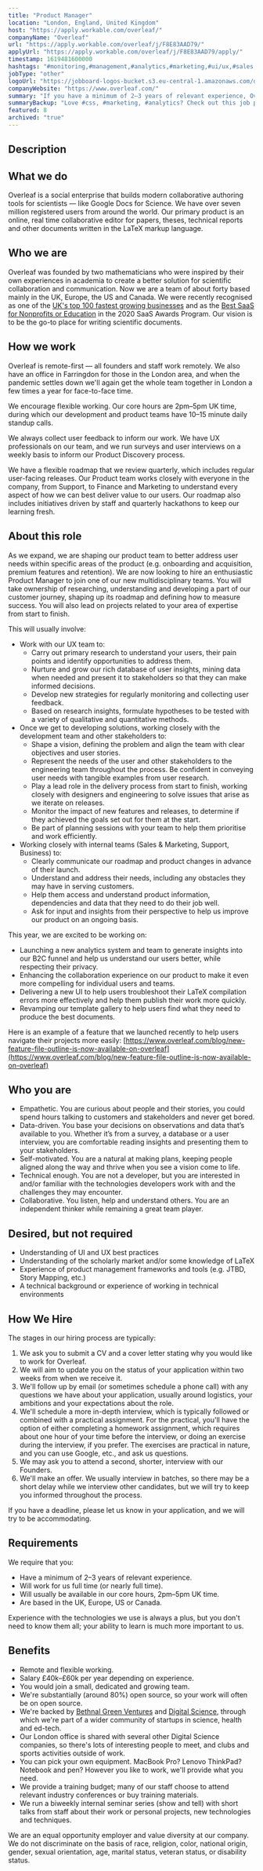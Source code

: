 ```yaml
---
title: "Product Manager"
location: "London, England, United Kingdom"
host: "https://apply.workable.com/overleaf/"
companyName: "Overleaf"
url: "https://apply.workable.com/overleaf/j/F8E83AAD79/"
applyUrl: "https://apply.workable.com/overleaf/j/F8E83AAD79/apply/"
timestamp: 1619481600000
hashtags: "#monitoring,#management,#analytics,#marketing,#ui/ux,#sales,#socialmedia,#analysis,#css,#finance"
jobType: "other"
logoUrl: "https://jobboard-logos-bucket.s3.eu-central-1.amazonaws.com/overleaf"
companyWebsite: "https://www.overleaf.com/"
summary: "If you have a minimum of 2–3 years of relevant experience, Overleaf is looking for someone with your knowledge."
summaryBackup: "Love #css, #marketing, #analytics? Check out this job post!"
featured: 8
archived: "true"
---
```


## Description

## What we do

Overleaf is a social enterprise that builds modern collaborative authoring tools for scientists — like Google Docs for Science. We have over seven million registered users from around the world. Our primary product is an online, real time collaborative editor for papers, theses, technical reports and other documents written in the LaTeX markup language.

## Who we are

Overleaf was founded by two mathematicians who were inspired by their own experiences in academia to create a better solution for scientific collaboration and communication. Now we are a team of about forty based mainly in the UK, Europe, the US and Canada. We were recently recognised as one of the [UK's top 100 fastest growing businesses](https://www.overleaf.com/blog/overleaf-recognized-as-one-of-the-uks-top-100-fastest-growing-businesses) and as the [Best SaaS for Nonprofits or Education](https://www.overleaf.com/blog/overleaf-named-2020-saas-awards-winner) in the 2020 SaaS Awards Program. Our vision is to be the go-to place for writing scientific documents.

## How we work

Overleaf is remote-first — all founders and staff work remotely. We also have an office in Farringdon for those in the London area, and when the pandemic settles down we'll again get the whole team together in London a few times a year for face-to-face time.

We encourage flexible working. Our core hours are 2pm–5pm UK time, during which our development and product teams have 10–15 minute daily standup calls.

We always collect user feedback to inform our work. We have UX professionals on our team, and we run surveys and user interviews on a weekly basis to inform our Product Discovery process.

We have a flexible roadmap that we review quarterly, which includes regular user-facing releases. Our Product team works closely with everyone in the company, from Support, to Finance and Marketing to understand every aspect of how we can best deliver value to our users. Our roadmap also includes initiatives driven by staff and quarterly hackathons to keep our learning fresh.

## About this role

As we expand, we are shaping our product team to better address user needs within specific areas of the product (e.g. onboarding and acquisition, premium features and retention). We are now looking to hire an enthusiastic Product Manager to join one of our new multidisciplinary teams. You will take ownership of researching, understanding and developing a part of our customer journey, shaping up its roadmap and defining how to measure success. You will also lead on projects related to your area of expertise from start to finish.

This will usually involve:

*   Work with our UX team to:
    *   Carry out primary research to understand your users, their pain points and identify opportunities to address them.
    *   Nurture and grow our rich database of user insights, mining data when needed and present it to stakeholders so that they can make informed decisions.
    *   Develop new strategies for regularly monitoring and collecting user feedback.
    *   Based on research insights, formulate hypotheses to be tested with a variety of qualitative and quantitative methods.
*   Once we get to developing solutions, working closely with the development team and other stakeholders to:
    *   Shape a vision, defining the problem and align the team with clear objectives and user stories.
    *   Represent the needs of the user and other stakeholders to the engineering team throughout the process. Be confident in conveying user needs with tangible examples from user research.
    *   Play a lead role in the delivery process from start to finish, working closely with designers and engineering to solve issues that arise as we iterate on releases.
    *   Monitor the impact of new features and releases, to determine if they achieved the goals set out for them at the start.
    *   Be part of planning sessions with your team to help them prioritise and work efficiently.
*   Working closely with internal teams (Sales & Marketing, Support, Business) to:
    *   Clearly communicate our roadmap and product changes in advance of their launch.
    *   Understand and address their needs, including any obstacles they may have in serving customers.
    *   Help them access and understand product information, dependencies and data that they need to do their job well.
    *   Ask for input and insights from their perspective to help us improve our product on an ongoing basis.

This year, we are excited to be working on:

*   Launching a new analytics system and team to generate insights into our B2C funnel and help us understand our users better, while respecting their privacy.
*   Enhancing the collaboration experience on our product to make it even more compelling for individual users and teams.
*   Delivering a new UI to help users troubleshoot their LaTeX compilation errors more effectively and help them publish their work more quickly.
*   Revamping our template gallery to help users find what they need to produce the best documents.

Here is an example of a feature that we launched recently to help users navigate their projects more easily: [https://www.overleaf.com/blog/new-feature-file-outline-is-now-available-on-overleaf](https://www.overleaf.com/blog/new-feature-file-outline-is-now-available-on-overleaf)

## Who you are

*   Empathetic. You are curious about people and their stories, you could spend hours talking to customers and stakeholders and never get bored.
*   Data-driven. You base your decisions on observations and data that’s available to you. Whether it’s from a survey, a database or a user interview, you are comfortable reading insights and presenting them to your stakeholders.
*   Self-motivated. You are a natural at making plans, keeping people aligned along the way and thrive when you see a vision come to life.
*   Technical enough. You are not a developer, but you are interested in and/or familiar with the technologies developers work with and the challenges they may encounter.
*   Collaborative. You listen, help and understand others. You are an independent thinker while remaining a great team player.

## Desired, but not required

*   Understanding of UI and UX best practices
*   Understanding of the scholarly market and/or some knowledge of LaTeX
*   Experience of product management frameworks and tools (e.g. JTBD, Story Mapping, etc.)
*   A technical background or experience of working in technical environments

## How We Hire

The stages in our hiring process are typically:

1.  We ask you to submit a CV and a cover letter stating why you would like to work for Overleaf.
2.  We will aim to update you on the status of your application within two weeks from when we receive it.
3.  We'll follow up by email (or sometimes schedule a phone call) with any questions we have about your application, usually around logistics, your ambitions and your expectations about the role.
4.  We'll schedule a more in-depth interview, which is typically followed or combined with a practical assignment. For the practical, you'll have the option of either completing a homework assignment, which requires about one hour of your time before the interview, or doing an exercise during the interview, if you prefer. The exercises are practical in nature, and you can use Google, etc., and ask us questions.
5.  We may ask you to attend a second, shorter, interview with our Founders.
6.  We'll make an offer. We usually interview in batches, so there may be a short delay while we interview other candidates, but we will try to keep you informed throughout the process.

If you have a deadline, please let us know in your application, and we will try to be accommodating.

## Requirements

We require that you:

*   Have a minimum of 2–3 years of relevant experience.
*   Will work for us full time (or nearly full time).
*   Will usually be available in our core hours, 2pm–5pm UK time.
*   Are based in the UK, Europe, US or Canada.

Experience with the technologies we use is always a plus, but you don't need to know them all; your ability to learn is much more important to us.

## Benefits

*   Remote and flexible working.
*   Salary £40k–£60k per year depending on experience.
*   You would join a small, dedicated and growing team.
*   We're substantially (around 80%) open source, so your work will often be on open source.
*   We're backed by [Bethnal Green Ventures](https://bethnalgreenventures.com/) and [Digital Science](https://www.digital-science.com/), through which we're part of a wider community of startups in science, health and ed-tech.
*   Our London office is shared with several other Digital Science companies, so there's lots of interesting people to meet, and clubs and sports activities outside of work.
*   You can pick your own equipment. MacBook Pro? Lenovo ThinkPad? Notebook and pen? However you like to work, we'll provide what you need.
*   We provide a training budget; many of our staff choose to attend relevant industry conferences or buy training materials.
*   We run a biweekly internal seminar series (show and tell) with short talks from staff about their work or personal projects, new technologies and techniques.

We are an equal opportunity employer and value diversity at our company. We do not discriminate on the basis of race, religion, color, national origin, gender, sexual orientation, age, marital status, veteran status, or disability status.
